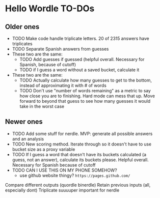 # Hello Wordle TO-DOs

## Older ones

- TODO Make code handle triplicate letters. 20 of 2315 answers have triplicates
- TODO Separate Spanish answers from guesses
- These two are the same:
  - TODO Add guesses if guessed (helpful overall. Necessary for Spanish, because of cutoff)
  - TODO if I guess a word without a saved bucket, calculate it
- These two are the same:
  - TODO Actually calculate how many guesses to get to the bottom, instead of approximating it with # of words
  - TODO Don't use "number of words remaining" as a metric to say how close you are to finishing. Hard mode can mess that up. Move forward to beyond that guess to see how many guesses it would take in the worst case

## Newer ones

- TODO Add some stuff for nerdle. MVP: generate all possible answers and an analysis
- TODO New scoring method. Iterate through so it doesn't have to use bucket size as a proxy variable
- TODO If I guess a word that doesn't have its buckets calculated (a guess, not an answer), calculate its buckets please. Helpful overall. Necessary for Spanish because of cutoff
- TODO CAN I USE THIS ON MY PHONE SOMEHOW?
  - use github website thingy? `https://pages.github.com/`

Compare different outputs (quordle binerdle)
Retain previous inputs (all, especially dont)
Triplicate suuuuper important for nerdle
